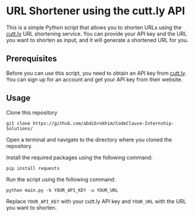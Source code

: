 # URL Shortener using the cutt.ly API

This is a simple Python script that allows you to shorten URLs using the [cutt.ly](https://cutt.ly/) URL shortening service. You can provide your API key and the URL you want to shorten as input, and it will generate a shortened URL for you.

## Prerequisites

Before you can use this script, you need to obtain an API key from [cutt.ly](https://cutt.ly/). You can sign up for an account and get your API key from their website.

## Usage

Clone this repository

```shell
git clone https://github.com/abdibrokhim/CodeClause-Internship-Solutions/
```

Open a terminal and navigate to the directory where you cloned the repository.

Install the required packages using the following command:

```shell
pip install requests
```

Run the script using the following command:

```shell
python main.py -k YOUR_API_KEY -u YOUR_URL
```

Replace `YOUR_API_KEY` with your cutt.ly API key and `YOUR_URL` with the URL you want to shorten.
